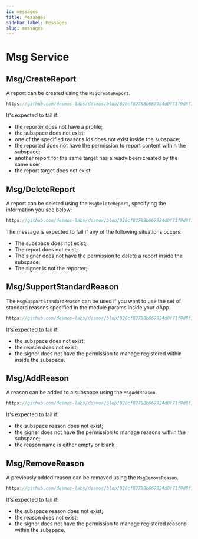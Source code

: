 ```yaml
---
id: messages
title: Messages
sidebar_label: Messages
slug: messages
---
```


# Msg Service

## Msg/CreateReport
A report can be created using the `MsgCreateReport`.

```js reference
https://github.com/desmos-labs/desmos/blob/020cf82788b667924d0f71f9d8f1fd87efa5b340/proto/desmos/reports/v1/msgs.proto#L34-L58
```

It's expected to fail if:
* the reporter does not have a profile;
* the subspace does not exist;
* one of the specified reasons ids does not exist inside the subspace;
* the reported does not have the permission to report content within the subspace;
* another report for the same target has already been created by the same user;
* the report target does not exist.

## Msg/DeleteReport
A report can be deleted using the `MsgDeleteReport`, specifying the information you see below:

```js reference
https://github.com/desmos-labs/desmos/blob/020cf82788b667924d0f71f9d8f1fd87efa5b340/proto/desmos/reports/v1/msgs.proto#L77-L92
```

The message is expected to fail if any of the following situations occurs:

* The subspace does not exist;
* The report does not exist;
* The signer does not have the permission to delete a report inside the subspace;
* The signer is not the reporter;

## Msg/SupportStandardReason
The `MsgSupportStandardReason` can be used if you want to use the set of standard reasons specified in the module 
params inside your dApp.

```js reference
https://github.com/desmos-labs/desmos/blob/020cf82788b667924d0f71f9d8f1fd87efa5b340/proto/desmos/reports/v1/msgs.proto#L99-L114
```

It's expected to fail if:
* the subspace does not exist;
* the reason does not exist;
* the signer does not have the permission to manage registered within inside the subspace.

## Msg/AddReason
A reason can be added to a subspace using the `MsgAddReason`.

```js reference
https://github.com/desmos-labs/desmos/blob/020cf82788b667924d0f71f9d8f1fd87efa5b340/proto/desmos/reports/v1/msgs.proto#L128-L143
```

It's expected to fail if:
* the subspace reason does not exist;
* the signer does not have the permission to manage reasons within the subspace;
* the reason name is either empty or blank.

## Msg/RemoveReason
A previously added reason can be removed using the `MsgRemoveReason`.

```js reference
https://github.com/desmos-labs/desmos/blob/020cf82788b667924d0f71f9d8f1fd87efa5b340/proto/desmos/reports/v1/msgs.proto#L156-L171
```

It's expected to fail if:
* the subspace reason does not exist;
* the reason does not exist;
* the signer does not have the permission to manage registered reasons within the subspace.
